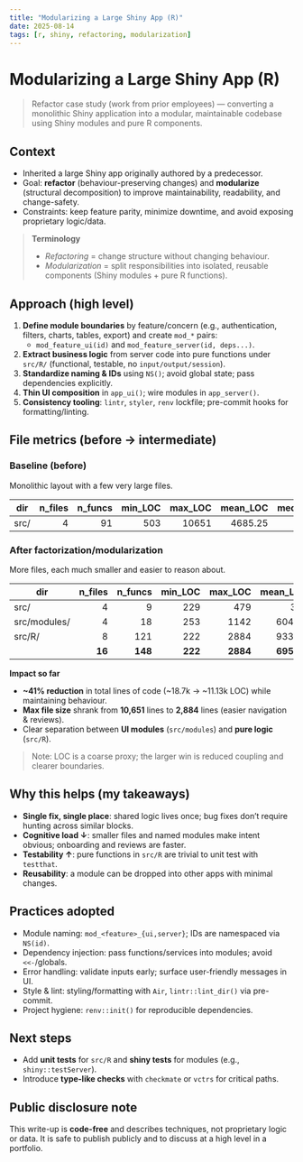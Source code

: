 ```yaml
---
title: "Modularizing a Large Shiny App (R)"
date: 2025-08-14
tags: [r, shiny, refactoring, modularization]
---
```


# Modularizing a Large Shiny App (R)

> Refactor case study (work from prior employees) — converting a monolithic Shiny application into a modular, maintainable codebase using Shiny modules and pure R components.

## Context
- Inherited a large Shiny app originally authored by a predecessor.
- Goal: **refactor** (behaviour-preserving changes) and **modularize** (structural decomposition) to improve maintainability, readability, and change-safety.
- Constraints: keep feature parity, minimize downtime, and avoid exposing proprietary logic/data.

> **Terminology**
> - *Refactoring* = change structure without changing behaviour.
> - *Modularization* = split responsibilities into isolated, reusable components (Shiny modules + pure R functions).

## Approach (high level)
1. **Define module boundaries** by feature/concern (e.g., authentication, filters, charts, tables, export) and create `mod_*` pairs:
   - `mod_feature_ui(id)` and `mod_feature_server(id, deps...)`.
2. **Extract business logic** from server code into pure functions under `src/R/` (functional, testable, no `input/output/session`).
3. **Standardize naming & IDs** using `NS()`; avoid global state; pass dependencies explicitly.
4. **Thin UI composition** in `app_ui()`; wire modules in `app_server()`.
5. **Consistency tooling**: `lintr`, `styler`, `renv` lockfile; pre-commit hooks for formatting/linting.

## File metrics (before → intermediate)

### Baseline (before)
Monolithic layout with a few very large files.

| dir  | n_files | n_funcs | min_LOC | max_LOC | mean_LOC | median_LOC |
|------|--------:|--------:|--------:|--------:|---------:|-----------:|
| src/ |       4 |      91 |     503 |   10651 |  4685.25 |     3793.5 |

### After factorization/modularization
More files, each much smaller and easier to reason about.

| dir          | n_files | n_funcs | min_LOC |  max_LOC |   mean_LOC | median_LOC |
|--------------|--------:|--------:|--------:|---------:|-----------:|-----------:|
| src/         |       4 |       9 |     229 |      479 |        312 |        270 |
| src/modules/ |       4 |      18 |     253 |     1142 |     604.75 |        512 |
| src/R/       |       8 |     121 |     222 |     2884 |     933.38 |      690.5 |
| **<TOTAL>**  |  **16** | **148** | **222** | **2884** | **695.88** |    **481** |

**Impact so far**
- **~41% reduction** in total lines of code (~18.7k → ~11.13k LOC) while maintaining behaviour.
- **Max file size** shrank from **10,651** lines to **2,884** lines (easier navigation & reviews).
- Clear separation between **UI modules** (`src/modules`) and **pure logic** (`src/R`).

> Note: LOC is a coarse proxy; the larger win is reduced coupling and clearer boundaries.

## Why this helps (my takeaways)
- **Single fix, single place**: shared logic lives once; bug fixes don’t require hunting across similar blocks.
- **Cognitive load ↓**: smaller files and named modules make intent obvious; onboarding and reviews are faster.
- **Testability ↑**: pure functions in `src/R` are trivial to unit test with `testthat`.
- **Reusability**: a module can be dropped into other apps with minimal changes.

## Practices adopted
- Module naming: `mod_<feature>_{ui,server}`; IDs are namespaced via `NS(id)`.
- Dependency injection: pass functions/services into modules; avoid `<<-`/globals.
- Error handling: validate inputs early; surface user-friendly messages in UI.
- Style & lint: styling/formatting with `Air`, `lintr::lint_dir()` via pre-commit.
- Project hygiene: `renv::init()` for reproducible dependencies.

## Next steps
- Add **unit tests** for `src/R` and **shiny tests** for modules (e.g., `shiny::testServer`).
- Introduce **type-like checks** with `checkmate` or `vctrs` for critical paths.

## Public disclosure note
This write-up is **code-free** and describes techniques, not proprietary logic or data. It is safe to publish publicly and to discuss at a high level in a portfolio.
